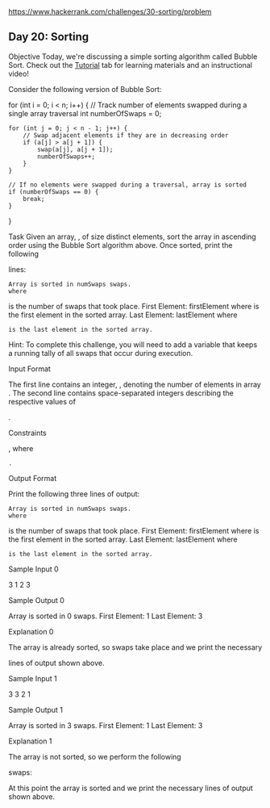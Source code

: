 https://www.hackerrank.com/challenges/30-sorting/problem

## Day 20: Sorting

Objective
Today, we're discussing a simple sorting algorithm called Bubble Sort. Check out the [Tutorial](https://www.hackerrank.com/challenges/30-sorting/topics) tab for learning materials and an instructional video!

Consider the following version of Bubble Sort:

for (int i = 0; i < n; i++) {
    // Track number of elements swapped during a single array traversal
    int numberOfSwaps = 0;
    
    for (int j = 0; j < n - 1; j++) {
        // Swap adjacent elements if they are in decreasing order
        if (a[j] > a[j + 1]) {
            swap(a[j], a[j + 1]);
            numberOfSwaps++;
        }
    }
    
    // If no elements were swapped during a traversal, array is sorted
    if (numberOfSwaps == 0) {
        break;
    }
}

Task
Given an array,
, of size distinct elements, sort the array in ascending order using the Bubble Sort algorithm above. Once sorted, print the following

lines:

    Array is sorted in numSwaps swaps.
    where 

is the number of swaps that took place.
First Element: firstElement
where
is the first element in the sorted array.
Last Element: lastElement
where

    is the last element in the sorted array.

Hint: To complete this challenge, you will need to add a variable that keeps a running tally of all swaps that occur during execution.

Input Format

The first line contains an integer,
, denoting the number of elements in array .
The second line contains space-separated integers describing the respective values of

.

Constraints

, where

    .

Output Format

Print the following three lines of output:

    Array is sorted in numSwaps swaps.
    where 

is the number of swaps that took place.
First Element: firstElement
where
is the first element in the sorted array.
Last Element: lastElement
where

    is the last element in the sorted array.

Sample Input 0

3
1 2 3

Sample Output 0

Array is sorted in 0 swaps.
First Element: 1
Last Element: 3

Explanation 0

The array is already sorted, so
swaps take place and we print the necessary

lines of output shown above.

Sample Input 1

3
3 2 1

Sample Output 1

Array is sorted in 3 swaps.
First Element: 1
Last Element: 3

Explanation 1

The array
is not sorted, so we perform the following

swaps:

At this point the array is sorted and we print the necessary lines of output shown above.
